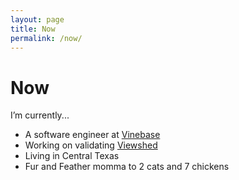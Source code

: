 ```yaml
---
layout: page
title: Now
permalink: /now/
---
```


# Now

I’m currently...

- A software engineer at [Vinebase](https://vinebase.com)
- Working on validating [Viewshed](https://viewshed.io)
- Living in Central Texas
- Fur and Feather momma to 2 cats and 7 chickens
